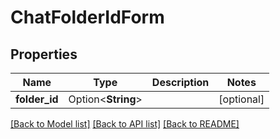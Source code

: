 # ChatFolderIdForm

## Properties

Name | Type | Description | Notes
------------ | ------------- | ------------- | -------------
**folder_id** | Option<**String**> |  | [optional]

[[Back to Model list]](../README.md#documentation-for-models) [[Back to API list]](../README.md#documentation-for-api-endpoints) [[Back to README]](../README.md)


